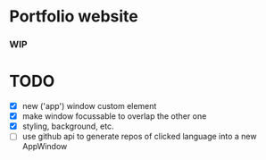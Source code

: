 # Portfolio website
### WIP

# TODO
- [x] new ('app') window custom element
- [x] make window focussable to overlap the other one
- [x] styling, background, etc.
- [ ] use github api to generate repos of clicked language into a new AppWindow
